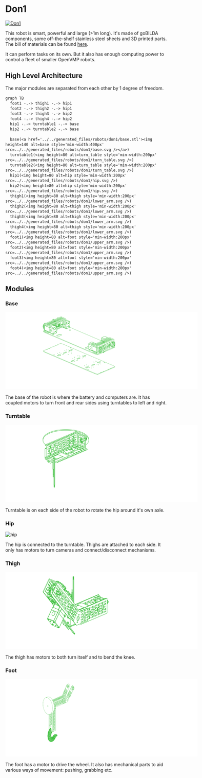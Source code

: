 # Don1

[<img alt="Don1" src="../../generated_files/robots/don1/robot.svg"/>](../../generated_files/robots/don1/robot.stl)

This robot is smart, powerful and large (>1m long). It's made of goBILDA components, some off-the-shelf stainless steel sheets and 3D printed parts.
The bill of materials can be found [here](../../generated_files/robots/don1/bom.md).

It can perform tasks on its own. But it also has enough computing power to control a fleet of smaller OpenVMP robots.


## High Level Architecture

The major modules are separated from each other by 1 degree of freedom.


```mermaid
graph TB
  foot1 -.-> thigh1 -.-> hip1
  foot2 -.-> thigh2 -.-> hip1
  foot3 -.-> thigh3 -.-> hip2
  foot4 -.-> thigh4 -.-> hip2
  hip1 -.-> turntable1 -.-> base
  hip2 -.-> turntable2 -.-> base

  base(<a href='../../generated_files/robots/don1/base.stl'><img height=140 alt=base style='min-width:400px' src=../../generated_files/robots/don1/base.svg /></a>)
  turntable1(<img height=80 alt=turn_table style='min-width:200px' src=../../generated_files/robots/don1/turn_table.svg />)
  turntable2(<img height=80 alt=turn_table style='min-width:200px' src=../../generated_files/robots/don1/turn_table.svg />)
  hip1(<img height=80 alt=hip style='min-width:200px' src=../../generated_files/robots/don1/hip.svg />)
  hip2(<img height=80 alt=hip style='min-width:200px' src=../../generated_files/robots/don1/hip.svg />)
  thigh1(<img height=80 alt=thigh style='min-width:200px' src=../../generated_files/robots/don1/lower_arm.svg />)
  thigh2(<img height=80 alt=thigh style='min-width:200px' src=../../generated_files/robots/don1/lower_arm.svg />)
  thigh3(<img height=80 alt=thigh style='min-width:200px' src=../../generated_files/robots/don1/lower_arm.svg />)
  thigh4(<img height=80 alt=thigh style='min-width:200px' src=../../generated_files/robots/don1/lower_arm.svg />)
  foot1(<img height=80 alt=foot style='min-width:200px' src=../../generated_files/robots/don1/upper_arm.svg />)
  foot2(<img height=80 alt=foot style='min-width:200px' src=../../generated_files/robots/don1/upper_arm.svg />)
  foot3(<img height=80 alt=foot style='min-width:200px' src=../../generated_files/robots/don1/upper_arm.svg />)
  foot4(<img height=80 alt=foot style='min-width:200px' src=../../generated_files/robots/don1/upper_arm.svg />)
```

## Modules

### Base

<img height=240 alt=base style='min-width: 600px' src=../../generated_files/robots/don1/base.svg />

The base of the robot is where the battery and computers are.
It has coupled motors to turn front and rear sides using turntables to left and right.

### Turntable

<img height=240 alt=turn_table style='min-width:600px' src=../../generated_files/robots/don1/turn_table.svg />

Turntable is on each side of the robot to rotate the hip around it's own axle.

### Hip

<img height=240 alt=hip style='min-width:600px' src=../../generated_files/robots/don1/hip.svg />

The hip is connected to the turntable. Thighs are attached to each side.
It only has motors to turn cameras and connect/disconnect mechanisms.

### Thigh

<img height=240 alt=thigh style='min-width:600px' src=../../generated_files/robots/don1/lower_arm.svg />

The thigh has motors to both turn itself and to bend the knee.

### Foot

<img height=240 alt=foot style='min-width:600px' src=../../generated_files/robots/don1/upper_arm.svg />

The foot has a motor to drive the wheel.
It also has mechanical parts to aid various ways of movement:
pushing, grabbing etc.
